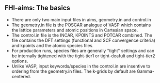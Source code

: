 ## FHI-aims: The basics

- There are only two main input files in aims, geometry.in and control.in
- The geometry.in file is the POSCAR analogue of VASP which contains the lattice parameters and atomic positions in Cartesian space. 
- The control.in file is the INCAR, KPOINTS and POTCAR combined. The file contains the DFT settings (functional and SCF convergence criteria) and kpoints and the atomic species files. 
- For production runs, species files are generally "tight" settings and can be internally tightened with the tight-tier1 or tight-deafult and tight-tier2 options. 
- Unlike VASP, input keywords/species in the control.in are insentive to ordering from the geometry.in files. The k-grids by default are Gamma-centered. 
